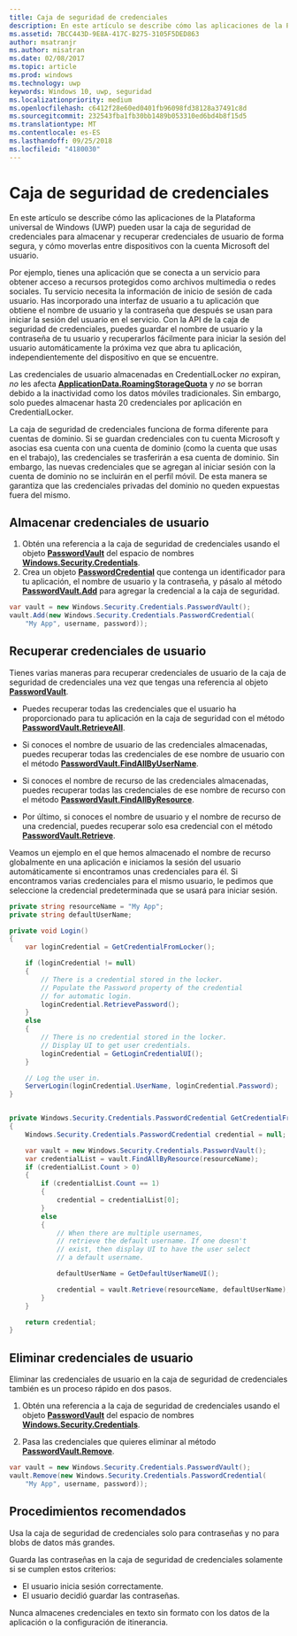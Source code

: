 ```yaml
---
title: Caja de seguridad de credenciales
description: En este artículo se describe cómo las aplicaciones de la Plataforma universal de Windows (UWP) pueden usar la caja de seguridad de credenciales para almacenar y recuperar credenciales de usuario de forma segura, y cómo moverlas entre dispositivos con la cuenta Microsoft del usuario.
ms.assetid: 7BCC443D-9E8A-417C-B275-3105F5DED863
author: msatranjr
ms.author: misatran
ms.date: 02/08/2017
ms.topic: article
ms.prod: windows
ms.technology: uwp
keywords: Windows 10, uwp, seguridad
ms.localizationpriority: medium
ms.openlocfilehash: c6412f28e60ed0401fb96098fd38128a37491c8d
ms.sourcegitcommit: 232543fba1fb30bb1489b053310ed6bd4b8f15d5
ms.translationtype: MT
ms.contentlocale: es-ES
ms.lasthandoff: 09/25/2018
ms.locfileid: "4180030"
---
```

# <a name="credential-locker"></a>Caja de seguridad de credenciales




En este artículo se describe cómo las aplicaciones de la Plataforma universal de Windows (UWP) pueden usar la caja de seguridad de credenciales para almacenar y recuperar credenciales de usuario de forma segura, y cómo moverlas entre dispositivos con la cuenta Microsoft del usuario.

Por ejemplo, tienes una aplicación que se conecta a un servicio para obtener acceso a recursos protegidos como archivos multimedia o redes sociales. Tu servicio necesita la información de inicio de sesión de cada usuario. Has incorporado una interfaz de usuario a tu aplicación que obtiene el nombre de usuario y la contraseña que después se usan para iniciar la sesión del usuario en el servicio. Con la API de la caja de seguridad de credenciales, puedes guardar el nombre de usuario y la contraseña de tu usuario y recuperarlos fácilmente para iniciar la sesión del usuario automáticamente la próxima vez que abra tu aplicación, independientemente del dispositivo en que se encuentre.

Las credenciales de usuario almacenadas en CredentialLocker *no* expiran, *no* les afecta [**ApplicationData.RoamingStorageQuota**](https://msdn.microsoft.com/library/windows/apps/br241625) y *no* se borran debido a la inactividad como los datos móviles tradicionales. Sin embargo, solo puedes almacenar hasta 20 credenciales por aplicación en CredentialLocker.

La caja de seguridad de credenciales funciona de forma diferente para cuentas de dominio. Si se guardan credenciales con tu cuenta Microsoft y asocias esa cuenta con una cuenta de dominio (como la cuenta que usas en el trabajo), las credenciales se trasferirán a esa cuenta de dominio. Sin embargo, las nuevas credenciales que se agregan al iniciar sesión con la cuenta de dominio no se incluirán en el perfil móvil. De esta manera se garantiza que las credenciales privadas del dominio no queden expuestas fuera del mismo.

## <a name="storing-user-credentials"></a>Almacenar credenciales de usuario


1.  Obtén una referencia a la caja de seguridad de credenciales usando el objeto [**PasswordVault**](https://msdn.microsoft.com/library/windows/apps/br227081) del espacio de nombres [**Windows.Security.Credentials**](https://msdn.microsoft.com/library/windows/apps/br227089).
2.  Crea un objeto [**PasswordCredential**](https://msdn.microsoft.com/library/windows/apps/br227061) que contenga un identificador para tu aplicación, el nombre de usuario y la contraseña, y pásalo al método [**PasswordVault.Add**](https://msdn.microsoft.com/library/windows/apps/hh701231) para agregar la credencial a la caja de seguridad.

```cs
var vault = new Windows.Security.Credentials.PasswordVault();
vault.Add(new Windows.Security.Credentials.PasswordCredential(
    "My App", username, password));
```

## <a name="retrieving-user-credentials"></a>Recuperar credenciales de usuario


Tienes varias maneras para recuperar credenciales de usuario de la caja de seguridad de credenciales una vez que tengas una referencia al objeto [**PasswordVault**](https://msdn.microsoft.com/library/windows/apps/br227081).

-   Puedes recuperar todas las credenciales que el usuario ha proporcionado para tu aplicación en la caja de seguridad con el método [**PasswordVault.RetrieveAll**](https://msdn.microsoft.com/library/windows/apps/br227088).

-   Si conoces el nombre de usuario de las credenciales almacenadas, puedes recuperar todas las credenciales de ese nombre de usuario con el método [**PasswordVault.FindAllByUserName**](https://msdn.microsoft.com/library/windows/apps/br227084).

-   Si conoces el nombre de recurso de las credenciales almacenadas, puedes recuperar todas las credenciales de ese nombre de recurso con el método [**PasswordVault.FindAllByResource**](https://msdn.microsoft.com/library/windows/apps/br227083).

-   Por último, si conoces el nombre de usuario y el nombre de recurso de una credencial, puedes recuperar solo esa credencial con el método [**PasswordVault.Retrieve**](https://msdn.microsoft.com/library/windows/apps/br227087).

Veamos un ejemplo en el que hemos almacenado el nombre de recurso globalmente en una aplicación e iniciamos la sesión del usuario automáticamente si encontramos unas credenciales para él. Si encontramos varias credenciales para el mismo usuario, le pedimos que seleccione la credencial predeterminada que se usará para iniciar sesión.

```cs
private string resourceName = "My App";
private string defaultUserName;

private void Login()
{
    var loginCredential = GetCredentialFromLocker();

    if (loginCredential != null)
    {
        // There is a credential stored in the locker.
        // Populate the Password property of the credential
        // for automatic login.
        loginCredential.RetrievePassword();
    }
    else
    {
        // There is no credential stored in the locker.
        // Display UI to get user credentials.
        loginCredential = GetLoginCredentialUI();
    }

    // Log the user in.
    ServerLogin(loginCredential.UserName, loginCredential.Password);
}


private Windows.Security.Credentials.PasswordCredential GetCredentialFromLocker()
{
    Windows.Security.Credentials.PasswordCredential credential = null;

    var vault = new Windows.Security.Credentials.PasswordVault();
    var credentialList = vault.FindAllByResource(resourceName);
    if (credentialList.Count > 0)
    {
        if (credentialList.Count == 1)
        {
            credential = credentialList[0];
        }
        else
        {
            // When there are multiple usernames,
            // retrieve the default username. If one doesn't
            // exist, then display UI to have the user select
            // a default username.

            defaultUserName = GetDefaultUserNameUI();

            credential = vault.Retrieve(resourceName, defaultUserName);
        }
    }

    return credential;
}
```

## <a name="deleting-user-credentials"></a>Eliminar credenciales de usuario


Eliminar las credenciales de usuario en la caja de seguridad de credenciales también es un proceso rápido en dos pasos.

1.  Obtén una referencia a la caja de seguridad de credenciales usando el objeto [**PasswordVault**](https://msdn.microsoft.com/library/windows/apps/br227081) del espacio de nombres [**Windows.Security.Credentials**](https://msdn.microsoft.com/library/windows/apps/br227089).

2.  Pasa las credenciales que quieres eliminar al método [**PasswordVault.Remove**](https://msdn.microsoft.com/library/windows/apps/hh701242).

```cs
var vault = new Windows.Security.Credentials.PasswordVault();
vault.Remove(new Windows.Security.Credentials.PasswordCredential(
    "My App", username, password));
```

## <a name="best-practices"></a>Procedimientos recomendados


Usa la caja de seguridad de credenciales solo para contraseñas y no para blobs de datos más grandes.

Guarda las contraseñas en la caja de seguridad de credenciales solamente si se cumplen estos criterios:

-   El usuario inicia sesión correctamente.
-   El usuario decidió guardar las contraseñas.

Nunca almacenes credenciales en texto sin formato con los datos de la aplicación o la configuración de itinerancia.
